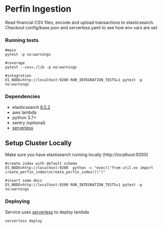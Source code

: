 # Perfin Ingestion
Read financial CSV files, encode and upload transactions to elasticsearch. Checkout config/base.json and serverless.yaml to see how env vars are set. 

### Running tests

```
#main
pytest -p no:warnings

#coverage
pytest --cov=./lib -p no:warnings

#integration
ES_NODE=http://localhost:9200 RUN_INTEGRATION_TESTS=1 pytest -p no:warnings
```

### Dependencies
 - elasticsearch [6.5.2](https://www.elastic.co/downloads/past-releases/elasticsearch-6-5-2)
 - aws lambda
 - python 3.7+
 - sentry (optional)
 - [serverless](https://serverless.com/)

## Setup Cluster Locally
Make sure you have elastisearch running locally (http://localhost:9200)
```
#create index with default schema
ES_NODE=http://localhost:9200  python -c "exec(\"from util.es import create_perfin_index\ncreate_perfin_index()\")"

#insert some docs
ES_NODE=http://localhost:9200 RUN_INTEGRATION_TESTS=1 pytest -p no:warnings
```
### Deploying 
Service uses [serverless](https://serverless.com/) to deploy lambda

```
serverless deploy
```